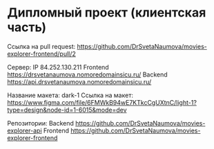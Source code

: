# Дипломный проект (клиентская часть)

Ссылка на pull request: https://github.com/DrSvetaNaumova/movies-explorer-frontend/pull/2

Сервер:
IP 84.252.130.211
Frontend https://drsvetanaumova.nomoredomainsicu.ru/
Backend https://api.drsvetanaumova.nomoredomainsicu.ru/

Название макета: dark-1 
Cсылка на макет: https://www.figma.com/file/6FMWkB94wE7KTkcCgUXtnC/light-1?type=design&node-id=1-6015&mode=dev

Репозитории:
Backend https://github.com/DrSvetaNaumova/movies-explorer-api
Frontend https://github.com/DrSvetaNaumova/movies-explorer-frontend

